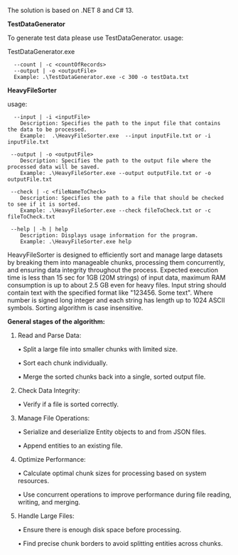 The solution is based on .NET 8 and C# 13.

**TestDataGenerator**

To generate test data please use TestDataGenerator.
usage:

TestDataGenerator.exe

      --count | -c <countOfRecords>
      --output | -o <outputFile>
      Example: .\TestDataGenerator.exe -c 300 -o testData.txt

**HeavyFileSorter**

usage: 

      --input | -i <inputFile>
  		Description: Specifies the path to the input file that contains the data to be processed.
		Example:  .\HeavyFileSorter.exe  --input inputFile.txt or -i inputFile.txt
   
     --output | -o <outputFile>
		Description: Specifies the path to the output file where the processed data will be saved.
		Example: .\HeavyFileSorter.exe --output outputFile.txt or -o outputFile.txt
   
     --check | -c <fileNameToCheck>
		Description: Specifies the path to a file that should be checked to see if it is sorted.
		Example: .\HeavyFileSorter.exe --check fileToCheck.txt or -c fileToCheck.txt
   
     --help | -h | help
		Description: Displays usage information for the program.
		Example: .\HeavyFileSorter.exe help

HeavyFileSorter is designed to efficiently sort and manage large datasets by breaking them into manageable chunks, processing them concurrently, and ensuring data integrity throughout the process.
Expected execution time is less than 15 sec for 1GB (20M strings) of input data, maximum RAM consumption is up to about 2.5 GB even for heavy files.
Input string should contain text with the specified format like "123456. Some text".
Where number is signed long integer and each string has length up to 1024 ASCII symbols.
Sorting algorithm is case insensitive.

**General stages of the algorithm:**
1.	Read and Parse Data:

	• Split a large file into smaller chunks with limited size.

	• Sort each chunk individually.

	• Merge the sorted chunks back into a single, sorted output file.

3. Check Data Integrity:

	• Verify if a file is sorted correctly.

4.	Manage File Operations:

	• Serialize and deserialize Entity objects to and from JSON files.

	• Append entities to an existing file.

5.	Optimize Performance:

	• Calculate optimal chunk sizes for processing based on system resources.

	• Use concurrent operations to improve performance during file reading, writing, and merging.

6.	Handle Large Files:

	• Ensure there is enough disk space before processing.

	• Find precise chunk borders to avoid splitting entities across chunks.
